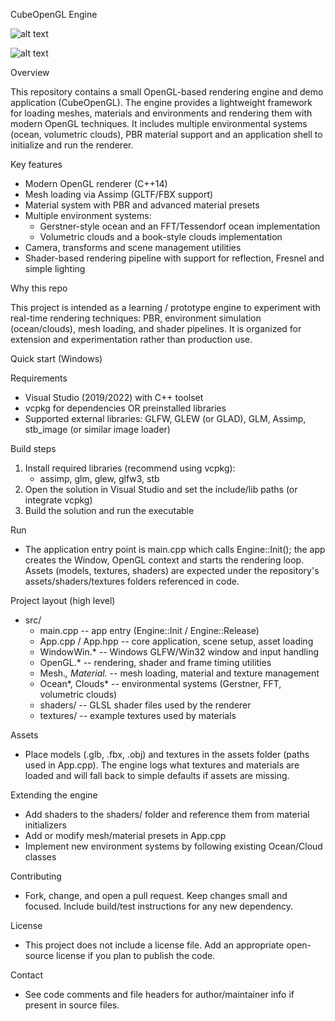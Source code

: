 CubeOpenGL Engine

![alt text](https://github.com/quimmedes/Advanced-OpenGL-Engine/blob/master/output/output1.png?raw=true)

![alt text](https://github.com/quimmedes/Advanced-OpenGL-Engine/blob/master/output/output1.png?raw=true)


Overview

This repository contains a small OpenGL-based rendering engine and demo application (CubeOpenGL). The engine provides a lightweight framework for loading meshes, materials and environments and rendering them with modern OpenGL techniques. It includes multiple environmental systems (ocean, volumetric clouds), PBR material support and an application shell to initialize and run the renderer.

Key features

- Modern OpenGL renderer (C++14)
- Mesh loading via Assimp (GLTF/FBX support)
- Material system with PBR and advanced material presets
- Multiple environment systems:
  - Gerstner-style ocean and an FFT/Tessendorf ocean implementation
  - Volumetric clouds and a book-style clouds implementation
- Camera, transforms and scene management utilities
- Shader-based rendering pipeline with support for reflection, Fresnel and simple lighting

Why this repo

This project is intended as a learning / prototype engine to experiment with real-time rendering techniques: PBR, environment simulation (ocean/clouds), mesh loading, and shader pipelines. It is organized for extension and experimentation rather than production use.

Quick start (Windows)

Requirements
- Visual Studio (2019/2022) with C++ toolset
- vcpkg for dependencies OR preinstalled libraries
- Supported external libraries: GLFW, GLEW (or GLAD), GLM, Assimp, stb_image (or similar image loader)

Build steps
1. Install required libraries (recommend using vcpkg):
   - assimp, glm, glew, glfw3, stb
2. Open the solution in Visual Studio and set the include/lib paths (or integrate vcpkg)
3. Build the solution and run the executable

Run
- The application entry point is main.cpp which calls Engine::Init(); the app creates the Window, OpenGL context and starts the rendering loop. Assets (models, textures, shaders) are expected under the repository's assets/shaders/textures folders referenced in code.

Project layout (high level)
- src/
  - main.cpp            -- app entry (Engine::Init / Engine::Release)
  - App.cpp / App.hpp   -- core application, scene setup, asset loading
  - WindowWin.*         -- Windows GLFW/Win32 window and input handling
  - OpenGL.*            -- rendering, shader and frame timing utilities
  - Mesh.*, Material.*  -- mesh loading, material and texture management
  - Ocean*, Clouds*     -- environmental systems (Gerstner, FFT, volumetric clouds)
  - shaders/            -- GLSL shader files used by the renderer
  - textures/           -- example textures used by materials

Assets
- Place models (.glb, .fbx, .obj) and textures in the assets folder (paths used in App.cpp). The engine logs what textures and materials are loaded and will fall back to simple defaults if assets are missing.

Extending the engine
- Add shaders to the shaders/ folder and reference them from material initializers
- Add or modify mesh/material presets in App.cpp
- Implement new environment systems by following existing Ocean/Cloud classes

Contributing
- Fork, change, and open a pull request. Keep changes small and focused. Include build/test instructions for any new dependency.

License
- This project does not include a license file. Add an appropriate open-source license if you plan to publish the code.

Contact
- See code comments and file headers for author/maintainer info if present in source files.
